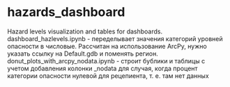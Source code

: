 # hazards_dashboard
Hazard levels visualization and tables for dashboards. dashboard_hazlevels.ipynb - переделывает значения категорий уровней опасности в числовые. Рассчитан на использование ArcPy, нужно указать ссылку на Default.gdb и поменять регион. donut_plots_with_arcpy_nodata.ipynb - строит бублики и таблицы с учетом добавления колонки _nodata для случая, когда процент категории опасности нулевой для рецепиента, т. е. там нет данных
